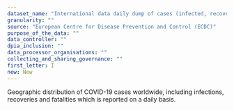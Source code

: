 ```yaml
---
dataset_name: "International data daily dump of cases (infected, recovered, fatalities)"
granularity: ""
source: "European Centre for Disease Prevention and Control (ECDC)"
purpose_of_the_data: ""
data_controller: ""
dpia_inclusion: ""
data_processor_organisations: ""
collecting_and_sharing_governance: ""
first_letter: I
new: New
---
```

Geographic distribution of COVID-19 cases worldwide, including infections, recoveries and fatalities which is reported on a daily basis.